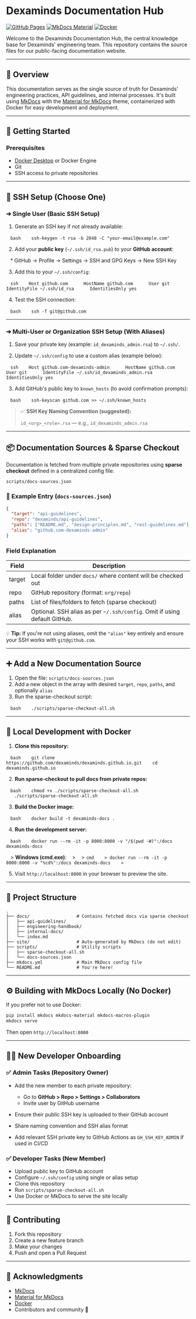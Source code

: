 # Dexaminds Documentation Hub

[![GitHub Pages](https://img.shields.io/badge/GitHub-Pages-brightgreen.svg)](https://dexaminds.github.io/)
[![MkDocs Material](https://img.shields.io/badge/MkDocs-Material-blue.svg)](https://squidfunk.github.io/mkdocs-material/)
[![Docker](https://img.shields.io/badge/Docker-Container-2496ED?logo=docker)](https://www.docker.com/)

Welcome to the Dexaminds Documentation Hub, the central knowledge base for Dexaminds' engineering team. This repository contains the source files for our public-facing documentation website.

---

## 📖 Overview

This documentation serves as the single source of truth for Dexaminds' engineering practices, API guidelines, and internal processes. It's built using [MkDocs](https://www.mkdocs.org/) with the [Material for MkDocs](https://squidfunk.github.io/mkdocs-material/) theme, containerized with Docker for easy development and deployment.

---

## 🚀 Getting Started

### Prerequisites

* [Docker Desktop](https://www.docker.com/products/docker-desktop/) or Docker Engine
* Git
* SSH access to private repositories

---

## 🔐 SSH Setup (Choose One)

### ➔ Single User (Basic SSH Setup)

1. Generate an SSH key if not already available:

   `bash
   ssh-keygen -t rsa -b 2048 -C "your-email@example.com"
   `

2. Add your **public key** (`~/.ssh/id_rsa.pub`) to your **GitHub account**:

   \* GitHub → Profile → Settings → SSH and GPG Keys → New SSH Key

3. Add this to your `~/.ssh/config`:

   `ssh
   Host github.com
     HostName github.com
     User git
     IdentityFile ~/.ssh/id_rsa
     IdentitiesOnly yes
   `

4. Test the SSH connection:

   `bash
   ssh -T git@github.com
   `

---

### ➔ Multi-User or Organization SSH Setup (With Aliases)

1. Save your private key (example: `id_dexaminds_admin.rsa`) to `~/.ssh/`.

2. Update `~/.ssh/config` to use a custom alias (example below):

   `ssh
   Host github.com-dexaminds-admin
     HostName github.com
     User git
     IdentityFile ~/.ssh/id_dexaminds_admin.rsa
     IdentitiesOnly yes
   `

3. Add GitHub's public key to `known_hosts` (to avoid confirmation prompts):

   `bash
   ssh-keyscan github.com >> ~/.ssh/known_hosts
   `

> ✅ **SSH Key Naming Convention (suggested):**
>
> `id_<org>_<role>.rsa` — e.g., `id_dexaminds_admin.rsa`

---

## 📦 Documentation Sources & Sparse Checkout

Documentation is fetched from multiple private repositories using **sparse checkout** defined in a centralized config file:

```
scripts/docs-sources.json
```

### 🧩 Example Entry (`docs-sources.json`)

```json
{
  "target": "api-guidelines",
  "repo": "dexaminds/api-guidelines",
  "paths": ["README.md", "design-principles.md", "rest-guidelines.md"],
  "alias": "github.com-dexaminds-admin"
}
```

### Field Explanation

| Field  | Description                                                               |
| ------ | ------------------------------------------------------------------------- |
| target | Local folder under `docs/` where content will be checked out              |
| repo   | GitHub repository (format: `org/repo`)                                    |
| paths  | List of files/folders to fetch (sparse checkout)                          |
| alias  | Optional. SSH alias as per `~/.ssh/config`. Omit if using default GitHub. |

💡 **Tip:** If you're not using aliases, omit the `"alias"` key entirely and ensure your SSH works with `git@github.com`.

---

## ➕ Add a New Documentation Source

1. Open the file: `scripts/docs-sources.json`
2. Add a new object in the array with desired `target`, `repo`, `paths`, and optionally `alias`
3. Run the sparse-checkout script:

   `bash
   ./scripts/sparse-checkout-all.sh
   `

---

## 🧪 Local Development with Docker

1. **Clone this repository:**

   `bash
   git clone https://github.com/dexaminds/dexaminds.github.io.git
   cd dexaminds.github.io
   `

2. **Run sparse-checkout to pull docs from private repos:**

   `bash
   chmod +x ./scripts/sparse-checkout-all.sh
   ./scripts/sparse-checkout-all.sh
   `

3. **Build the Docker image:**

   `bash
   docker build -t dexaminds-docs .
   `

4. **Run the development server:**

   `bash
   docker run --rm -it -p 8000:8000 -v "/$(pwd -W)":/docs dexaminds-docs
   `

   > **Windows (cmd.exe)**:
   >
   > `cmd
   > docker run --rm -it -p 8000:8000 -v "%cd%":/docs dexaminds-docs
   > `

5. Visit `http://localhost:8000` in your browser to preview the site.

---

## 📂 Project Structure

```
.
├── docs/                  # Contains fetched docs via sparse checkout
│   ├── api-guidelines/
│   ├── engineering-handbook/
│   ├── internal-docs/
│   └── index.md
├── site/                  # Auto-generated by MkDocs (do not edit)
├── scripts/               # Utility scripts
│   ├── sparse-checkout-all.sh
│   └── docs-sources.json
├── mkdocs.yml             # Main MkDocs config file
└── README.md              # You're here!
```

---

## ⚙️ Building with MkDocs Locally (No Docker)

If you prefer not to use Docker:

```bash
pip install mkdocs mkdocs-material mkdocs-macros-plugin
mkdocs serve
```

Then open `http://localhost:8000`

---

## 👨‍💼 New Developer Onboarding

### ✅ Admin Tasks (Repository Owner)

* Add the new member to each private repository:

  * Go to **GitHub > Repo > Settings > Collaborators**
  * Invite user by GitHub username
* Ensure their public SSH key is uploaded to their GitHub account
* Share naming convention and SSH alias format
* Add relevant SSH private key to GitHub Actions as `GH_SSH_KEY_ADMIN` if used in CI/CD

### ✅ Developer Tasks (New Member)

* Upload public key to GitHub account
* Configure `~/.ssh/config` using single or alias setup
* Clone this repository
* Run `scripts/sparse-checkout-all.sh`
* Use Docker or MkDocs to serve the site locally

---

## 🤝 Contributing

1. Fork this repository
2. Create a new feature branch
3. Make your changes
4. Push and open a Pull Request

---

## 🙏 Acknowledgments

* [MkDocs](https://www.mkdocs.org/)
* [Material for MkDocs](https://squidfunk.github.io/mkdocs-material/)
* [Docker](https://www.docker.com/)
* Contributors and community 💙
